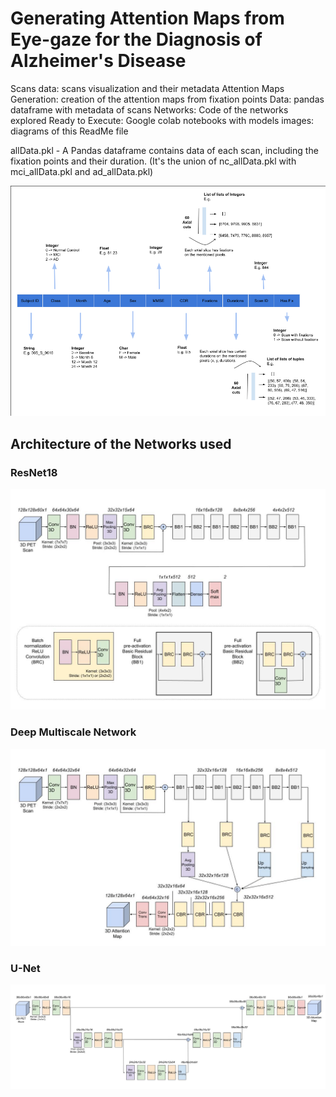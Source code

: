 # Generating Attention Maps from Eye-gaze for the Diagnosis of Alzheimer's Disease

Scans data: scans visualization and their metadata
Attention Maps Generation: creation of the attention maps from fixation points
Data: pandas dataframe with metadata of scans
Networks: Code of the networks explored
Ready to Execute: Google colab notebooks with models
images: diagrams of this ReadMe file

allData.pkl - A Pandas dataframe contains data of each scan, including the fixation points and their duration. (It's the union of nc_allData.pkl with mci_allData.pkl and ad_allData.pkl)

![Explanation of dataframe](https://github.com/AnonymousAlzheimersGaze/Eye-Gaze-Alzheimers-Paper/blob/main/images/Explanation_Dataframe.png)

## Architecture of the Networks used 

### ResNet18

![Explanation of dataframe](https://github.com/AnonymousAlzheimersGaze/Eye-Gaze-Alzheimers-Paper/blob/main/images/ResNet.jpg)

### Deep Multiscale Network 

![Explanation of dataframe](https://github.com/AnonymousAlzheimersGaze/Eye-Gaze-Alzheimers-Paper/blob/main/images/DMS.jpg)

### U-Net

![Explanation of dataframe](https://github.com/AnonymousAlzheimersGaze/Eye-Gaze-Alzheimers-Paper/blob/main/images/U-Net.jpg)
